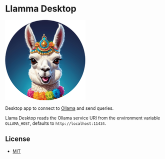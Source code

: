 [MIT]: https://github.com/cacilhas/llama-desktop/blob/master/COPYING
[Llama]: https://raw.githubusercontent.com/cacilhas/llama-desktop/master/ui/icon.png
[Ollama]: https://ollama.ai/

# Llamma Desktop

![Llama][]

Desktop app to connect to [Ollama][] and send queries.

Llama Desktop reads the Ollama service URI from the environment variable
`OLLAMA_HOST`, defaults to `http://localhost:11434`.

## License

- [MIT][]

